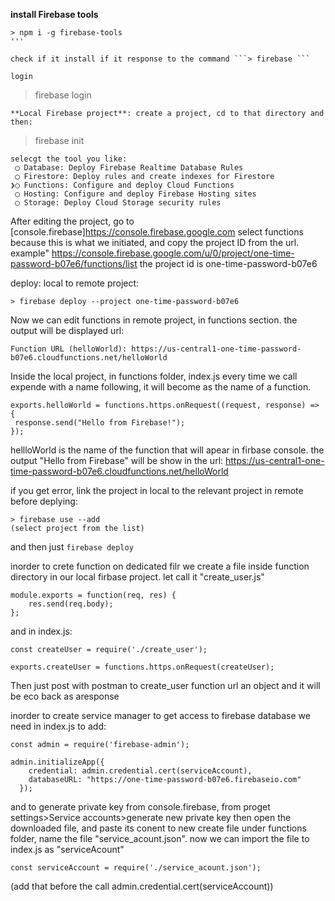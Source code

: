 **install Firebase tools**

```
> npm i -g firebase-tools
'''

check if it install if it response to the command ```> firebase ```

login
```
> firebase login
```
**Local Firebase project**: create a project, cd to that directory and then:
```
>firebase init
```
selecgt the tool you like:
 ◯ Database: Deploy Firebase Realtime Database Rules
 ◯ Firestore: Deploy rules and create indexes for Firestore
❯◯ Functions: Configure and deploy Cloud Functions
 ◯ Hosting: Configure and deploy Firebase Hosting sites
 ◯ Storage: Deploy Cloud Storage security rules
```

After editing the project, go to [console.firebase]<https://console.firebase.google.com>  select functions 
because this is what we initiated, and copy the project ID from the url.
example" https://console.firebase.google.com/u/0/project/one-time-password-b07e6/functions/list
the project id is one-time-password-b07e6

deploy: local to remote project:
```
> firebase deploy --project one-time-password-b07e6
```

Now we can edit functions in remote project, in functions section.
the output will be displayed url:
```
Function URL (helloWorld): https://us-central1-one-time-password-b07e6.cloudfunctions.net/helloWorld
```

Inside the local project, in functions folder, index.js
every time we call expende with a name following, it will become as the name of a function.
```
exports.helloWorld = functions.https.onRequest((request, response) => {
 response.send("Hello from Firebase!");
});
```
hellloWorld is the name of the function that will apear in firbase console. the output "Hello from Firebase"
will be show in the url: https://us-central1-one-time-password-b07e6.cloudfunctions.net/helloWorld

if you get error, link the project in local to the relevant project in remote before deplying:
```
> firebase use --add
(select project from the list)
```
and then just ```firebase deploy```

inorder to crete function on dedicated filr we create a file inside function directory in our local firbase project.
let call it "create_user.js"
```
module.exports = function(req, res) {
    res.send(req.body);
};
```
and in index.js:
```
const createUser = require('./create_user');
```
```
exports.createUser = functions.https.onRequest(createUser);

```
Then just post with postman to create_user function url an object and it will be eco back as aresponse

inorder to create service manager to get access to firebase database we need in index.js to add:
```
const admin = require('firebase-admin');

admin.initializeApp({
    credential: admin.credential.cert(serviceAccount),
    databaseURL: "https://one-time-password-b07e6.firebaseio.com"
  });
```
and to generate private key from console.firebase, from proget settings>Service accounts>generate new private key
then open the downloaded file, and paste its conent to new create file under functions folder, name the file "service_acount.json".
now we can import the file to index.js as "serviceAcount"
```
const serviceAccount = require('./service_acount.json');
```
(add that before the call admin.credential.cert(serviceAccount))

